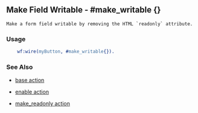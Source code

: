 

## Make Field Writable - #make_writable {}

	Make a form field writable by removing the HTML `readonly` attribute.

### Usage

```erlang
	wf:wire(myButton, #make_writable{}).

```

### See Also

 *  [base action](./base.html)

 *  [enable action](./enable.html)

 *  [make_readonly action](./make_readonly.html)
